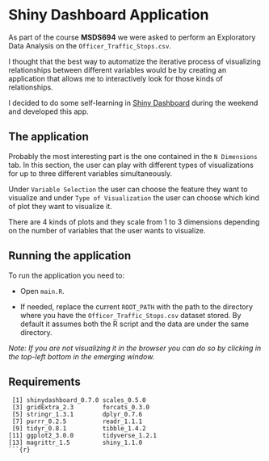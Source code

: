 # Shiny Dashboard Application

As part of the course **MSDS694** we were asked to perform an Exploratory Data Analysis on the `Officer_Traffic_Stops.csv`.

I thought that the best way to automatize the iterative process of visualizing relationships between different variables would be by creating an application that allows me to interactively look for those kinds of relationships.

I decided to do some self-learning in [Shiny Dashboard](https://rstudio.github.io/shinydashboard/) during the weekend and developed this app.
## The application

Probably the most interesting part is the one contained in the `N Dimensions` tab. In this section, the user can play with different types of visualizations for up to three different variables simultaneously.

Under `Variable Selection` the user can choose the feature they want to visualize and under `Type of Visualization` the user can choose which kind of plot they want to visualize it.

There are 4 kinds of plots and they scale from 1 to 3 dimensions depending on the number of variables that the user wants to visualize. 

## Running the application

To run the application you need to:

  + Open `main.R`.
  
  + If needed, replace the current `ROOT_PATH` with the path to the directory where you have the `Officer_Traffic_Stops.csv` dataset stored. By default it assumes both the R script and the data are under the same directory.
    
*Note: If you are not visualizing it in the browser you can do so by clicking in the top-left bottom in the emerging window.*

## Requirements

```{r}
 [1] shinydashboard_0.7.0 scales_0.5.0        
 [3] gridExtra_2.3        forcats_0.3.0       
 [5] stringr_1.3.1        dplyr_0.7.6         
 [7] purrr_0.2.5          readr_1.1.1         
 [9] tidyr_0.8.1          tibble_1.4.2        
[11] ggplot2_3.0.0        tidyverse_1.2.1     
[13] magrittr_1.5         shiny_1.1.0     
```{r} 
